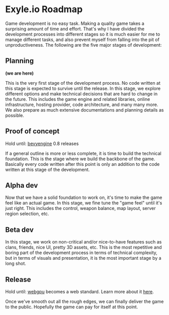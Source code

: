 # Exyle.io Roadmap

Game development is no easy task.
Making a quality game takes a surprising amount of time and effort.
That's why I have divided the development processes into different stages so it is much easier for me to manage different tasks, and also prevent myself from falling into the pit of unproductiveness.
The following are the five major stages of development:

## Planning

**(we are here)**

This is the very first stage of the development process.
No code written at this stage is expected to survive until the release.
In this stage, we explore different options and make technical decisions that are hard to change in the future.
This includes the game engine and related libraries, online infrastructure, hosting provider, code architecture, and many many more.
We also prepare as much extensive documentations and planning details as possible.

## Proof of concept

Hold until: [bevyengine](https://github.com/bevyengine/bevy) 0.8 releases

If a general outline is more or less complete,
it is time to build the technical foundation.
This is the stage where we build the backbone of the game.
Basically every code written after this point is only an addition to the code written at this stage of the development.

## Alpha dev

Now that we have a solid foundation to work on, it's time to make the game feel like an actual game.
In this stage, we fine tune the "game feel" until it's just right.
This includes the control, weapon balance, map layout, server region selection, etc.

## Beta dev

In this stage, we work on non-critical and/or nice-to-have features such as clans, friends, nice UI, pretty 3D assets, etc.
This is the most repetitive and boring part of the development process in terms of technical complexity,
but in terms of visuals and presentation, it is the most important stage by a long shot.

## Release

Hold until: [webgpu](https://www.w3.org/TR/webgpu/) becomes a web standard. Learn more about it [here](./fragments/webgpu.md).

Once we've smooth out all the rough edges, we can finally deliver the game to the public.
Hopefully the game can pay for itself at this point.
